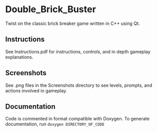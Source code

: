 # Double_Brick_Buster
Twist on the classic brick breaker game written in C++ using Qt.

## Instructions
See Instructions.pdf for instructions, controls, and in depth gameplay explanations.

## Screenshots
See .png files in the Screenshots directory to see levels, prompts, and actions involved in gameplay.

## Documentation
Code is commented in format compatible with Doxygen. To generate documentation, run `doxygen DIRECTORY_OF_CODE`
